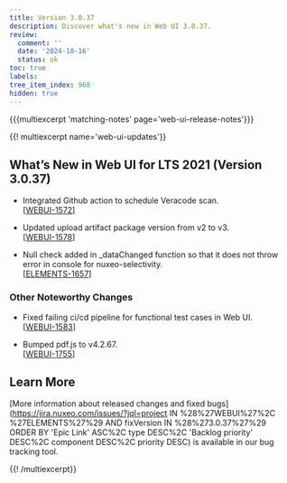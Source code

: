 ```yaml
---
title: Version 3.0.37
description: Discover what's new in Web UI 3.0.37.
review:
  comment: ''
  date: '2024-10-16'
  status: ok
toc: true
labels:
tree_item_index: 968
hidden: true
---
```


{{{multiexcerpt 'matching-notes' page='web-ui-release-notes'}}}

{{! multiexcerpt name='web-ui-updates'}}

## What’s New in Web UI for LTS 2021 (Version 3.0.37)

- Integrated Github action to schedule Veracode scan.<br/>[[WEBUI-1572](https://jira.nuxeo.com/browse/WEBUI-1572)]

- Updated upload artifact package version from v2 to v3.<br/>[[WEBUI-1578](https://jira.nuxeo.com/browse/WEBUI-1578)]

- Null check added in _dataChanged function so that it does not throw error in console for nuxeo-selectivity.<br/>[[ELEMENTS-1657](https://jira.nuxeo.com/browse/ELEMENTS-1657)]


### Other Noteworthy Changes

- Fixed failing ci/cd pipeline for functional test cases in Web UI.<br/>[[WEBUI-1583](https://jira.nuxeo.com/browse/WEBUI-1583)]

- Bumped pdf.js to v4.2.67.<br/>[[WEBUI-1755](https://jira.nuxeo.com/browse/WEBUI-1755)]


## Learn More

[More information about released changes and fixed bugs](https://jira.nuxeo.com/issues/?jql=project IN %28%27WEBUI%27%2C %27ELEMENTS%27%29 AND fixVersion IN %28%273.0.37%27%29 ORDER BY 'Epic Link' ASC%2C type DESC%2C 'Backlog priority' DESC%2C component DESC%2C priority DESC) is available in our bug tracking tool.

{{! /multiexcerpt}}
